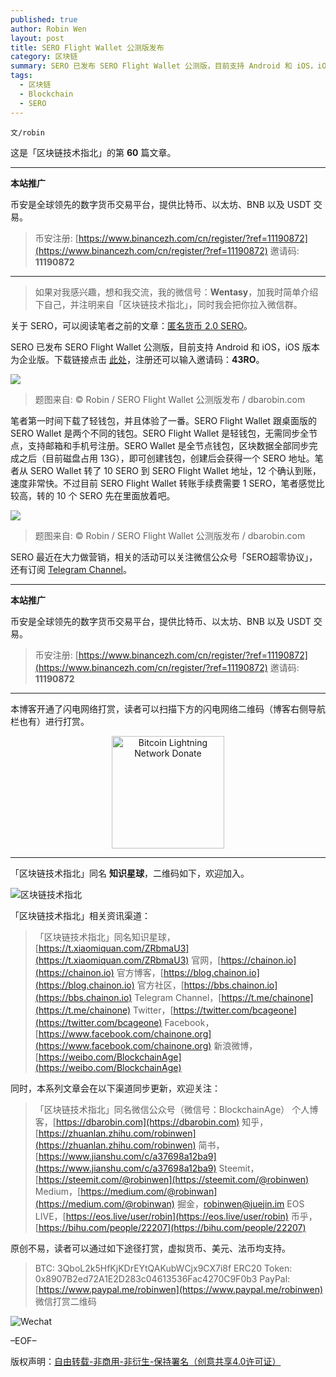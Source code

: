 ```yaml
---
published: true
author: Robin Wen
layout: post
title: SERO Flight Wallet 公测版发布
category: 区块链
summary: SERO 已发布 SERO Flight Wallet 公测版，目前支持 Android 和 iOS，iOS 版本为企业版。下载链接点击此处，注册还可以输入邀请码：43RO。笔者第一时间下载了轻钱包，并且体验了一番。SERO Flight Wallet 跟桌面版的 SERO Wallet 是两个不同的钱包。SERO 最近在大力做营销，相关的活动可以关注微信公众号「SERO超零协议」，还有订阅 Telegram Channel。
tags:
  - 区块链
  - Blockchain
  - SERO
---
```


`文/robin`

这是「区块链技术指北」的第 **60** 篇文章。

***

**本站推广**

币安是全球领先的数字货币交易平台，提供比特币、以太坊、BNB 以及 USDT 交易。

> 币安注册: [https://www.binancezh.com/cn/register/?ref=11190872](https://www.binancezh.com/cn/register/?ref=11190872)
> 邀请码: **11190872**

***

> 如果对我感兴趣，想和我交流，我的微信号：**Wentasy**，加我时简单介绍下自己，并注明来自「区块链技术指北」，同时我会把你拉入微信群。

关于 SERO，可以阅读笔者之前的文章：[匿名货币 2.0 SERO](https://dbarobin.com/2019/01/20/sero-cash)。

SERO 已发布 SERO Flight Wallet 公测版，目前支持 Android 和 iOS，iOS 版本为企业版。下载链接点击 [此处](https://qg25.cn/uiTUP3)，注册还可以输入邀请码：**43RO**。

![](https://cdn.dbarobin.com/obkaV8t.png)

> 题图来自: © Robin / SERO Flight Wallet 公测版发布 / dbarobin.com

笔者第一时间下载了轻钱包，并且体验了一番。SERO Flight Wallet 跟桌面版的 SERO Wallet 是两个不同的钱包。SERO Flight Wallet 是轻钱包，无需同步全节点，支持邮箱和手机号注册。SERO Wallet 是全节点钱包，区块数据全部同步完成之后（目前磁盘占用 13G），即可创建钱包，创建后会获得一个 SERO 地址。笔者从 SERO Wallet 转了 10 SERO 到 SERO Flight Wallet 地址，12 个确认到账，速度非常快。不过目前 SERO Flight Wallet 转账手续费需要 1 SERO，笔者感觉比较高，转的 10 个 SERO 先在里面放着吧。

![](https://cdn.dbarobin.com/ZethSf8.png)

> 题图来自: © Robin / SERO Flight Wallet 公测版发布 / dbarobin.com

SERO 最近在大力做营销，相关的活动可以关注微信公众号「SERO超零协议」，还有订阅 [Telegram Channel](https://t.me/SEROannouncements)。

***

**本站推广**

币安是全球领先的数字货币交易平台，提供比特币、以太坊、BNB 以及 USDT 交易。

> 币安注册: [https://www.binancezh.com/cn/register/?ref=11190872](https://www.binancezh.com/cn/register/?ref=11190872)
> 邀请码: **11190872**

***

本博客开通了闪电网络打赏，读者可以扫描下方的闪电网络二维码（博客右侧导航栏也有）进行打赏。

<center><img title="Bitcoin Lightning Network Donate" width="180" height="180" src="https://lnd.hoo.com/api/generate?openid=TruSwjrK2q57V484Tf0u&isimg=1" alt="Bitcoin Lightning Network Donate"/></center>

***

「区块链技术指北」同名 **知识星球**，二维码如下，欢迎加入。

![区块链技术指北](https://cdn.dbarobin.com/3YzonTR.png)

「区块链技术指北」相关资讯渠道：

> 「区块链技术指北」同名知识星球，[https://t.xiaomiquan.com/ZRbmaU3](https://t.xiaomiquan.com/ZRbmaU3)
> 官网，[https://chainon.io](https://chainon.io)
> 官方博客，[https://blog.chainon.io](https://blog.chainon.io)
> 官方社区，[https://bbs.chainon.io](https://bbs.chainon.io)
> Telegram Channel，[https://t.me/chainone](https://t.me/chainone)
> Twitter，[https://twitter.com/bcageone](https://twitter.com/bcageone)
> Facebook，[https://www.facebook.com/chainone.org](https://www.facebook.com/chainone.org)
> 新浪微博，[https://weibo.com/BlockchainAge](https://weibo.com/BlockchainAge)

同时，本系列文章会在以下渠道同步更新，欢迎关注：

> 「区块链技术指北」同名微信公众号（微信号：BlockchainAge）
> 个人博客，[https://dbarobin.com](https://dbarobin.com)
> 知乎，[https://zhuanlan.zhihu.com/robinwen](https://zhuanlan.zhihu.com/robinwen)
> 简书，[https://www.jianshu.com/c/a37698a12ba9](https://www.jianshu.com/c/a37698a12ba9)
> Steemit，[https://steemit.com/@robinwen](https://steemit.com/@robinwen)
> Medium，[https://medium.com/@robinwan](https://medium.com/@robinwan)
> 掘金，[robinwen@juejin.im](https://juejin.im/user/5673ccae60b2260ee435f89a/posts)
> EOS LIVE，[https://eos.live/user/robin](https://eos.live/user/robin)
> 币乎，[https://bihu.com/people/22207](https://bihu.com/people/22207)

原创不易，读者可以通过如下途径打赏，虚拟货币、美元、法币均支持。

> BTC: 3QboL2k5HfKjKDrEYtQAKubWCjx9CX7i8f
> ERC20 Token: 0x8907B2ed72A1E2D283c04613536Fac4270C9F0b3
> PayPal: [https://www.paypal.me/robinwen](https://www.paypal.me/robinwen)
> 微信打赏二维码

![Wechat](https://cdn.dbarobin.com/SzoNl5b.jpg)

–EOF–

版权声明：[自由转载-非商用-非衍生-保持署名（创意共享4.0许可证）](http://creativecommons.org/licenses/by-nc-nd/4.0/deed.zh)
